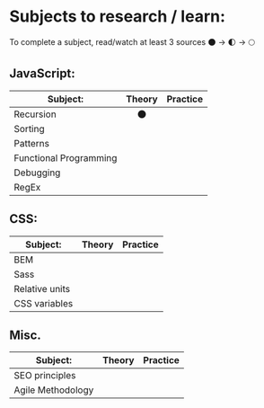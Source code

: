 # Subjects to research / learn:

To complete a subject, read/watch at least 3 sources 🌑 -> 🌓 -> 🌕

## JavaScript:  
| Subject:               | Theory | Practice |
| --------               | :----: | :------: |
| Recursion              | 🌑
| Sorting                |
| Patterns               |
| Functional Programming |
| Debugging              |
| RegEx                  |

## CSS:
| Subject:               | Theory | Practice |
| --------               | :----: | :------: |
| BEM                    |
| Sass                   |
| Relative units         |
| CSS variables          |

## Misc.
| Subject:               | Theory | Practice |
| --------               | :----: | :------: |
| SEO principles         |
| Agile Methodology      |
